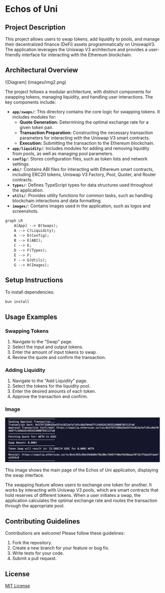# Echos of Uni

## Project Description

This project allows users to swap tokens, add liquidity to pools, and manage their decentralized finance (DeFi) assets programmatically on UniswapV3. The application leverages the Uniswap V3 architecture and provides a user-friendly interface for interacting with the Ethereum blockchain.

## Architectural Overview

![Diagram] (images/img2.png)

The project follows a modular architecture, with distinct components for swapping tokens, managing liquidity, and handling user interactions. The key components include:

- **`app/swaps/`**: This directory contains the core logic for swapping tokens. It includes modules for:
  - **Quote Generation:** Determining the optimal exchange rate for a given token pair.
  - **Transaction Preparation:** Constructing the necessary transaction parameters for interacting with the Uniswap V3 smart contracts.
  - **Execution:** Submitting the transaction to the Ethereum blockchain.
- **`app/liquidity/`**: Includes modules for adding and removing liquidity from pools, as well as managing pool parameters.
- **`config/`**: Stores configuration files, such as token lists and network settings.
- **`abi/`**: Contains ABI files for interacting with Ethereum smart contracts, including ERC20 tokens, Uniswap V3 Factory, Pool, Quoter, and Router contracts.
- **`types/`**: Defines TypeScript types for data structures used throughout the application.
- **`utils/`**: Provides utility functions for common tasks, such as handling blockchain interactions and data formatting.
- **`images/`**: Contains images used in the application, such as logos and screenshots.

```mermaid
graph LR
    A[App] --> B(Swaps);
    A --> C(Liquidity);
    A --> D(Config);
    B --> E(ABI);
    C --> E;
    D --> F(Types);
    E --> F;
    F --> G(Utils);
    G --> H(Images);
```

## Setup Instructions

To install dependencies:

```bash
bun install
```

## Usage Examples

### Swapping Tokens

1.  Navigate to the "Swap" page.
2.  Select the input and output tokens.
3.  Enter the amount of input tokens to swap.
4.  Review the quote and confirm the transaction.

### Adding Liquidity

1.  Navigate to the "Add Liquidity" page.
2.  Select the tokens for the liquidity pool.
3.  Enter the desired amounts of each token.
4.  Approve the transaction and confirm.

### Image

![Image 1](images/img1.png)

This image shows the main page of the Echos of Uni application, displaying the swap interface.

The swapping feature allows users to exchange one token for another. It works by interacting with Uniswap V3 pools, which are smart contracts that hold reserves of different tokens. When a user initiates a swap, the application calculates the optimal exchange rate and routes the transaction through the appropriate pool.

## Contributing Guidelines

Contributions are welcome! Please follow these guidelines:

1.  Fork the repository.
2.  Create a new branch for your feature or bug fix.
3.  Write tests for your code.
4.  Submit a pull request.

## License

[MIT License](LICENSE)
